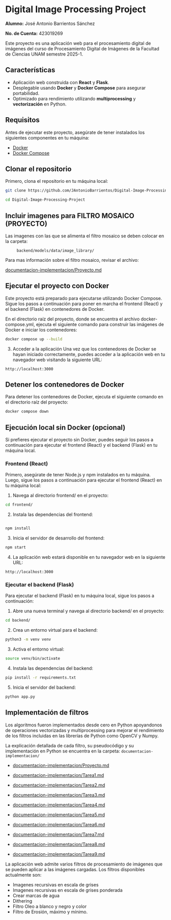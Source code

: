 # Digital Image Processing Project  

**Alumno:** José Antonio Barrientos Sánchez

**No. de Cuenta:** 423019269

Este proyecto es una aplicación web para el procesamiento digital de imágenes del curso de Procesamiento Digital de Imágenes de la Facultad de Ciencias UNAM semestre 2025-1.

## Características

- Aplicación web construida con **React** y **Flask**.
- Desplegable usando **Docker** y **Docker Compose** para asegurar portabilidad.
- Optimizado para rendimiento utilizando **multiprocessing** y **vectorización** en Python.

## Requisitos

Antes de ejecutar este proyecto, asegúrate de tener instalados los siguientes componentes en tu máquina:

- [Docker](https://www.docker.com/)
- [Docker Compose](https://docs.docker.com/compose/)

## Clonar el repositorio

Primero, clona el repositorio en tu máquina local:

```bash
git clone https://github.com/JAntonioBarrientos/Digital-Image-Processing-Project.git

cd Digital-Image-Processing-Project

```

## Incluir imagenes para FILTRO MOSAICO (PROYECTO)

Las imagenes con las que se alimenta el filtro mosaico se deben colocar en la carpeta:
    
```
     backend/models/data/image_library/
```

Para mas información sobre el filtro mosaico, revisar el archivo:

[documentacion-implementacion/Proyecto.md](documentacion-implementacion/Proyecto.md)


## Ejecutar el proyecto con Docker

Este proyecto está preparado para ejecutarse utilizando Docker Compose. Sigue los pasos a continuación para poner en marcha el frontend (React) y el backend (Flask) en contenedores de Docker.

En el directorio raíz del proyecto, donde se encuentra el archivo docker-compose.yml, ejecuta el siguiente comando para construir las imágenes de Docker e iniciar los contenedores:

```bash
docker compose up --build
```


3. Acceder a la aplicación
Una vez que los contenedores de Docker se hayan iniciado correctamente, puedes acceder a la aplicación web en tu navegador web visitando la siguiente URL:

```
http://localhost:3000
```

## Detener los contenedores de Docker

Para detener los contenedores de Docker, ejecuta el siguiente comando en el directorio raíz del proyecto:

```bash
docker compose down
```


## Ejecución local sin Docker (opcional)

Si prefieres ejecutar el proyecto sin Docker, puedes seguir los pasos a continuación para ejecutar el frontend (React) y el backend (Flask) en tu máquina local.

### Frontend (React)

Primero, asegúrate de tener Node.js y npm instalados en tu máquina. Luego, sigue los pasos a continuación para ejecutar el frontend (React) en tu máquina local:

1. Navega al directorio frontend/ en el proyecto:

```bash
cd frontend/
```

2. Instala las dependencias del frontend:

```bash

npm install
```

3. Inicia el servidor de desarrollo del frontend:

```bash
npm start
```
4. La aplicación web estará disponible en tu navegador web en la siguiente URL:

```
http://localhost:3000
```

### Ejecutar el backend (Flask)

Para ejecutar el backend (Flask) en tu máquina local, sigue los pasos a continuación:

1. Abre una nueva terminal y navega al directorio backend/ en el proyecto:

```bash
cd backend/
```

2. Crea un entorno virtual para el backend:

```bash
python3 -m venv venv
```

3. Activa el entorno virtual:

```bash
source venv/bin/activate
```

4. Instala las dependencias del backend:

```bash
pip install -r requirements.txt
```

5. Inicia el servidor del backend:

```bash
python app.py
```


## Implementación de filtros

Los algoritmos fueron implementados desde cero en Python apoyandonos de operaciones vectorizadas y multiprocessing para mejorar el rendimiento de los filtros incluidas en las librerías de Python como OpenCV y Numpy.

La explicación detallada de cada filtro, su pseudocódigo y su implementación en Python se encuentra en la carpeta: `documentacion-implementacion/`

- [documentacion-implementacion/Proyecto.md](documentacion-implementacion/Proyecto.md)

- [documentacion-implementacion/Tarea1.md](documentacion-implementacion/Tarea1.md)

- [documentacion-implementacion/Tarea2.md](documentacion-implementacion/Tarea2.md)

- [documentacion-implementacion/Tarea3.md](documentacion-implementacion/Tarea3.md)

- [documentacion-implementacion/Tarea4.md](documentacion-implementacion/Tarea4.md)

- [documentacion-implementacion/Tarea5.md](documentacion-implementacion/Tarea5.md)

- [documentacion-implementacion/Tarea6.md](documentacion-implementacion/Tarea6.md)

- [documentacion-implementacion/Tarea7.md](documentacion-implementacion/Tarea7.md)

- [documentacion-implementacion/Tarea8.md](documentacion-implementacion/Tarea8.md)

- [documentacion-implementacion/Tarea9.md](documentacion-implementacion/Tarea9.md)


La aplicación web admite varios filtros de procesamiento de imágenes que se pueden aplicar a las imágenes cargadas. Los filtros disponibles actualmente son:

- Imagenes recursivas en escala de grises
- Imagenes recursivas en escala de grises ponderada
- Crear marcas de agua
- Dithering
- Filtro Oleo a blanco y negro y color
- Filtro de Erosión, máximo y mínimo.

